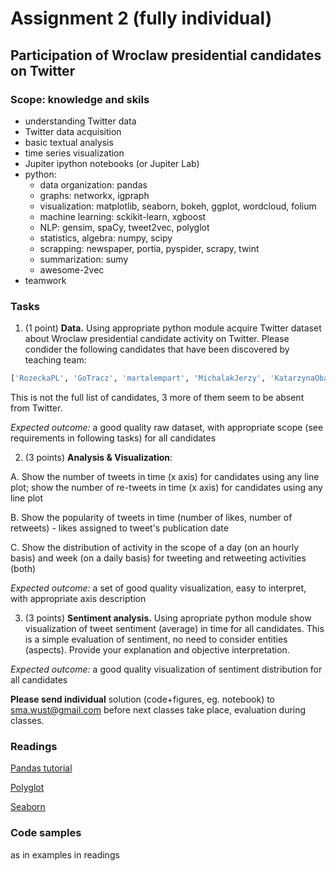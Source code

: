# Assignment 2 (fully individual)
## Participation of Wroclaw presidential candidates on Twitter

### Scope: knowledge and skils
* understanding Twitter data
* Twitter data acquisition
* basic textual analysis
* time series visualization 
* Jupiter ipython notebooks (or Jupiter Lab)
* python:  
	* data organization: pandas
	* graphs: networkx, igpraph
	* visualization: matplotlib, seaborn, bokeh, ggplot, wordcloud, folium
	* machine learning: sckikit-learn, xgboost
	* NLP: gensim, spaCy, tweet2vec, polyglot 
	* statistics, algebra: numpy, scipy
	* scrapping: newspaper, portia, pyspider, scrapy, twint
	* summarization: sumy
	* awesome-2vec
* teamwork

### Tasks

1. (1 point) **Data.** Using appropriate python module acquire Twitter dataset about Wroclaw presidential candidate activity on Twitter. Please condider the following candidates that have been discovered by teaching team: 
```python
['RozeckaPL', 'GoTracz', 'martalempart', 'MichalakJerzy', 'KatarzynaObara', 'SutrykJacek']
```
This is not the full list of candidates, 3 more of them seem to be absent from Twitter.

*Expected outcome:* a good quality raw dataset, with appropriate scope (see requirements in following tasks) for all candidates

2. (3 points) **Analysis & Visualization**:

A. Show the number of tweets in time (x axis) for candidates using any line plot; show the number of re-tweets in time (x axis) for candidates using any line plot

B. Show the popularity of tweets in time (number of likes, number of retweets) - likes assigned to tweet's publication date

C. Show the distribution of activity in the scope of a day (on an hourly basis) and week (on a daily basis) for tweeting and retweeting activities (both)

*Expected outcome:* a set of good quality visualization, easy to interpret, with appropriate axis description 

3. (3 points) **Sentiment analysis.** Using apropriate python module show visualization of tweet sentiment (average) in time for all candidates. This is a simple evaluation of sentiment, no need to consider entities (aspects). Provide your explanation and objective interpretation.

*Expected outcome:* a good quality visualization of sentiment distribution for all candidates

**Please send individual** solution (code+figures, eg. notebook) to [sma.wust@gmail.com](sma.wust@gmail.com) before next classes take place, evaluation during classes.

### Readings
[Pandas tutorial](https://github.com/jorisvandenbossche/pandas-tutorial)

[Polyglot](https://polyglot.readthedocs.io/en/latest/)

[Seaborn](https://seaborn.pydata.org/)


### Code samples 
as in examples in  readings
